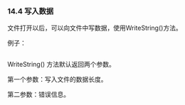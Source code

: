 ### 14.4 写入数据

文件打开以后，可以向文件中写数据，使用WriteString\(\)方法。

例子：

```go

```

WriteString\(\) 方法默认返回两个参数。

第一个参数：写入文件的数据长度。

第二参数：错误信息。

```go

```



